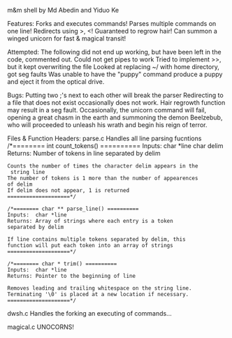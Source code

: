 m&m shell
by Md Abedin and Yiduo Ke

Features:
	Forks and executes commands!
	Parses multiple commands on one line!
	Redirects using >, <!
	Guaranteed to regrow hair!
	Can summon a winged unicorn for fast & magical transit!

Attempted:
	The following did not end up working, but have been left in the code, commented out.
	Could not get pipes to work
	Tried to implement >>, but it kept overwriting the file
	Looked at replacing ~/ with home directory, got seg faults
	Was unable to have the "puppy" command produce a puppy and eject it from the optical drive.

Bugs:
	Putting two ;'s next to each other will break the parser
	Redirecting to a file that does not exist occasionally does not work.
	Hair regrowth function may result in a seg fault.
	Occasionally, the unicorn command will fail, opening a great chasm in the earth and summoning the demon Beelzebub, who will proceeded to unleash his wrath and begin his reign of terror.
	
Files & Function Headers:
parse.c
	Handles all line parsing fucntions
	/*======== int count_tokens() ==========
	Inputs:  char *line
        	  char delim 
	Returns: Number of tokens in line separated by delim

	Counts the number of times the character delim appears in the
	 string line
	The number of tokens is 1 more than the number of appearences 
	of delim
	If delim does not appear, 1 is returned
	====================*/

	/*======== char ** parse_line() ==========
	Inputs:  char *line 
	Returns: Array of strings where each entry is a token 
	separated by delim

	If line contains multiple tokens separated by delim, this 
	function will put each token into an array of strings
	====================*/

	/*======== char * trim() ==========
	Inputs:  char *line 
	Returns: Pointer to the beginning of line

	Removes leading and trailing whitespace on the string line.
	Terminating '\0' is placed at a new location if necessary.
	====================*/

dwsh.c
	Handles the forking an executing of commands...

magical.c
	UNOCORNS!
